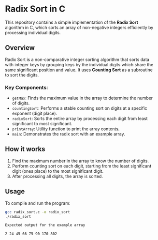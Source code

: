 # Radix Sort in C

This repository contains a simple implementation of the **Radix Sort** algorithm in C, which sorts an array of non-negative integers efficiently by processing individual digits.

## Overview

Radix Sort is a non-comparative integer sorting algorithm that sorts data with integer keys by grouping keys by the individual digits which share the same significant position and value. It uses **Counting Sort** as a subroutine to sort the digits.

### Key Components:
- `getMax`: Finds the maximum value in the array to determine the number of digits.
- `countingSort`: Performs a stable counting sort on digits at a specific exponent (digit place).
- `radixSort`: Sorts the entire array by processing each digit from least significant to most significant.
- `printArray`: Utility function to print the array contents.
- `main`: Demonstrates the radix sort with an example array.

## How it works

1. Find the maximum number in the array to know the number of digits.
2. Perform counting sort on each digit, starting from the least significant digit (ones place) to the most significant digit.
3. After processing all digits, the array is sorted.

## Usage

To compile and run the program:

```bash
gcc radix_sort.c -o radix_sort
./radix_sort

Expected output for the example array

2 24 45 66 75 90 170 802 
